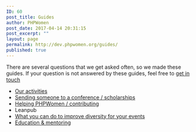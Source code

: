 ```yaml
---
ID: 60
post_title: Guides
author: PHPWomen
post_date: 2017-04-14 20:31:15
post_excerpt: ""
layout: page
permalink: http://dev.phpwomen.org/guides/
published: true
---
```

There are several questions that we get asked often, so we made these guides. If your question is not answered by these guides, feel free to <a href="http://dev-phpwomen.pantheon.io/connect/">get in touch</a>
<ul>
 	<li><a href="http://dev.phpwomen.org/activities/">Our activities</a></li>
 	<li><a href="http://dev-phpwomen.pantheon.io/sending-someone-to-a-conference-scholarships/">Sending someone to a conference / scholarships</a></li>
 	<li><a href="http://dev-phpwomen.pantheon.io/helping-phpwomen-contributing/">Helping PHPWomen / contributing</a></li>
 	<li>Leanpub</li>
 	<li><a href="http://dev.phpwomen.org/what-you-can-do-to-improve-diversity-for-your-events/">What you can do to improve diversity for your events</a></li>
 	<li><a href="http://dev-phpwomen.pantheon.io/education-mentoring/">Education &amp; mentoring</a></li>
</ul>